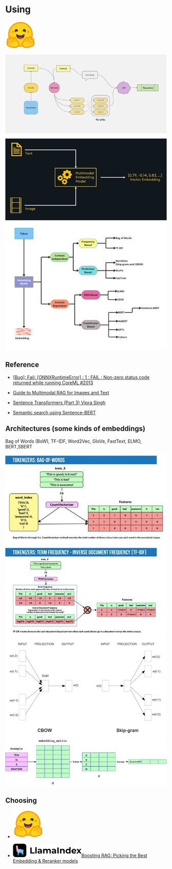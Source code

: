 # Using

[![alt text](image-8.png)](https://huggingface.co/)

![alt text](image-9.png)

![alt text](image-11.png)
![alt text](image-24.png)

## Reference


- [[Bug]: Fail: [ONNXRuntimeError] : 1 : FAIL : Non-zero status code returned while running CoreML #2013](https://github.com/chroma-core/chroma/issues/2013)



- [Guide to Multimodal RAG for Images and Text](https://medium.com/kx-systems/guide-to-multimodal-rag-for-images-and-text-10dab36e3117)

- [Sentence Transformers (Part 3)
Vipra Singh
](https://medium.com/@vipra_singh/building-llm-applications-sentence-transformers-part-3-a9e2529f99c1)

- [Semantic search using Sentence-BERT](https://medium.com/@jeremyarancio/semantic-search-using-sequence-bert-2116dabecfa3)


## Architectures (some kinds of embeddings)

Bag of Words (BoW), TF-IDF, Word2Vec, GloVe, FastText, ELMO, BERT,SBERT

![alt text](image-25.png)
![alt text](image-26.png)
![alt text](image-27.png)
![alt text](image-28.png)

## Choosing

- [![alt text](image-29.png)](https://huggingface.co/spaces/mteb/leaderboard)

- [![alt text](image-30.png)Boosting RAG: Picking the Best Embedding & Reranker models](https://www.llamaindex.ai/blog/boosting-rag-picking-the-best-embedding-reranker-models-42d079022e83)